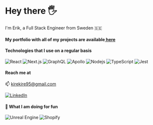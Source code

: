 <h1>Hey there 🖐</h1>
<p>I'm Erik, a Full Stack Engineer from Sweden 🇸🇪</p>
<h4>
  My portfolio with all of my projects are available<a
    href="https://ec-mdx-portfolio.vercel.app"
    target="_blank"
    rel="noopener nofollow noreferrer"
  >
    here
  </a>
</h4>
<h4>Technologies that I use on a regular basis</h4>
<div>
  <img
    alt="React"
    src="https://img.shields.io/badge/-React-45b8d8?style=flat-square&logo=react&logoColor=white"
  />
  <img
    alt="Next.js"
    src="https://img.shields.io/badge/-Nextjs-542C85?style=flat-square&logo=next.js&logoColor=white"
  />
  <img
    alt="GraphQL"
    src="https://img.shields.io/badge/-GraphQL-E10098?style=flat-square&logo=graphql&logoColor=white"
  />
  <img
    alt="Apollo"
    src="https://img.shields.io/badge/-Apollo%20GraphQL-311C87?style=flat-square&logo=apollo-graphql&logoColor=white"
  />
  <img
    alt="Nodejs"
    src="https://img.shields.io/badge/-Nodejs-43853d?style=flat-square&logo=Node.js&logoColor=white"
  />
  <img
    alt="TypeScript"
    src="https://img.shields.io/badge/-TypeScript-007ACC?style=flat-square&logo=typescript&logoColor=white"
  />
  <img
    alt="Jest"
    src="https://img.shields.io/badge/-Jest-C21325?style=flat-square&logo=jest&logoColor=white"
  />
</div>
<h4>Reach me at</h4>
<p>
  <span>📫 </span><a href="mailto:kirekire95@gmail.com">kirekire95@gmail.com</a>
</p>
<a href="https://www.linkedin.com/in/erik-claesson-651460150" target="_blank">
  <img
    alt="LinkedIn"
    src="https://img.shields.io/badge/linkedin-%230077B5.svg?&style=for-the-badge&logo=linkedin&logoColor=white"
/></a>
<h4>👏 What I am doing for fun</h4>
<div>
  <img
    alt="Unreal Engine"
    src="https://img.shields.io/badge/-Unreal Engine-232F3E?style=flat-square&logo=unreal-engine&logoColor=white"
  />
  <img
    alt="Shopify"
    src="https://img.shields.io/badge/-Shopify-7AB55C?style=flat-square&logo=shopify&logoColor=white"
  />
</div>
